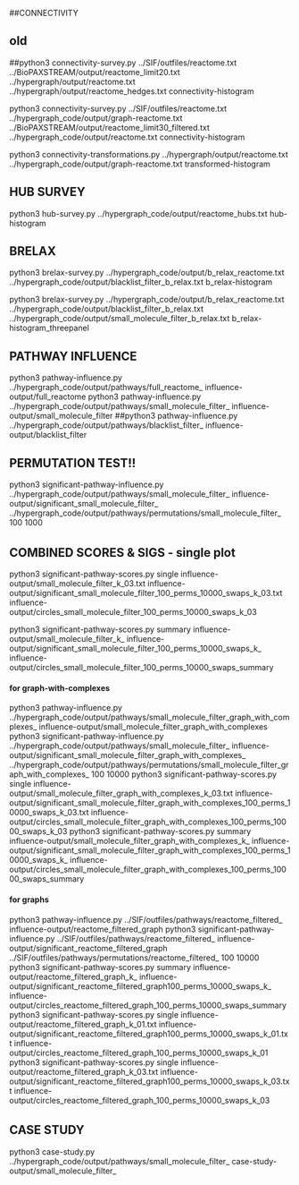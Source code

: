 ##CONNECTIVITY
## old
##python3 connectivity-survey.py ../SIF/outfiles/reactome.txt ../BioPAXSTREAM/output/reactome_limit20.txt ../hypergraph/output/reactome.txt ../hypergraph/output/reactome_hedges.txt connectivity-histogram

python3 connectivity-survey.py ../SIF/outfiles/reactome.txt ../hypergraph_code/output/graph-reactome.txt ../BioPAXSTREAM/output/reactome_limit30_filtered.txt ../hypergraph_code/output/reactome.txt connectivity-histogram

python3 connectivity-transformations.py ../hypergraph/output/reactome.txt ../hypergraph_code/output/graph-reactome.txt transformed-histogram

## HUB SURVEY
python3 hub-survey.py ../hypergraph_code/output/reactome_hubs.txt hub-histogram


## BRELAX
python3 brelax-survey.py ../hypergraph_code/output/b_relax_reactome.txt  ../hypergraph_code/output/blacklist_filter_b_relax.txt b_relax-histogram

python3 brelax-survey.py ../hypergraph_code/output/b_relax_reactome.txt  ../hypergraph_code/output/blacklist_filter_b_relax.txt ../hypergraph_code/output/small_molecule_filter_b_relax.txt b_relax-histogram_threepanel

## PATHWAY INFLUENCE
python3 pathway-influence.py ../hypergraph_code/output/pathways/full_reactome_ influence-output/full_reactome
python3 pathway-influence.py ../hypergraph_code/output/pathways/small_molecule_filter_ influence-output/small_molecule_filter
##python3 pathway-influence.py ../hypergraph_code/output/pathways/blacklist_filter_ influence-output/blacklist_filter

## PERMUTATION TEST!!
python3 significant-pathway-influence.py ../hypergraph_code/output/pathways/small_molecule_filter_ influence-output/significant_small_molecule_filter_ ../hypergraph_code/output/pathways/permutations/small_molecule_filter_ 100 1000

######
## COMBINED SCORES & SIGS - single plot
python3 significant-pathway-scores.py single influence-output/small_molecule_filter_k_03.txt influence-output/significant_small_molecule_filter_100_perms_10000_swaps_k_03.txt influence-output/circles_small_molecule_filter_100_perms_10000_swaps_k_03

python3 significant-pathway-scores.py summary influence-output/small_molecule_filter_k_ influence-output/significant_small_molecule_filter_100_perms_10000_swaps_k_ influence-output/circles_small_molecule_filter_100_perms_10000_swaps_summary

#### for graph-with-complexes
python3 pathway-influence.py ../hypergraph_code/output/pathways/small_molecule_filter_graph_with_complexes_ influence-output/small_molecule_filter_graph_with_complexes
python3 significant-pathway-influence.py ../hypergraph_code/output/pathways/small_molecule_filter_ influence-output/significant_small_molecule_filter_graph_with_complexes_ ../hypergraph_code/output/pathways/permutations/small_molecule_filter_graph_with_complexes_ 100 10000
python3 significant-pathway-scores.py single influence-output/small_molecule_filter_graph_with_complexes_k_03.txt influence-output/significant_small_molecule_filter_graph_with_complexes_100_perms_10000_swaps_k_03.txt influence-output/circles_small_molecule_filter_graph_with_complexes_100_perms_10000_swaps_k_03
python3 significant-pathway-scores.py summary influence-output/small_molecule_filter_graph_with_complexes_k_ influence-output/significant_small_molecule_filter_graph_with_complexes_100_perms_10000_swaps_k_ influence-output/circles_small_molecule_filter_graph_with_complexes_100_perms_10000_swaps_summary


#### for graphs
python3 pathway-influence.py ../SIF/outfiles/pathways/reactome_filtered_ influence-output/reactome_filtered_graph
python3 significant-pathway-influence.py ../SIF/outfiles/pathways/reactome_filtered_ influence-output/significant_reactome_filtered_graph ../SIF/outfiles/pathways/permutations/reactome_filtered_ 100 10000
python3 significant-pathway-scores.py summary influence-output/reactome_filtered_graph_k_ influence-output/significant_reactome_filtered_graph100_perms_10000_swaps_k_ influence-output/circles_reactome_filtered_graph_100_perms_10000_swaps_summary
python3 significant-pathway-scores.py single influence-output/reactome_filtered_graph_k_01.txt influence-output/significant_reactome_filtered_graph100_perms_10000_swaps_k_01.txt influence-output/circles_reactome_filtered_graph_100_perms_10000_swaps_k_01
python3 significant-pathway-scores.py single influence-output/reactome_filtered_graph_k_03.txt influence-output/significant_reactome_filtered_graph100_perms_10000_swaps_k_03.txt influence-output/circles_reactome_filtered_graph_100_perms_10000_swaps_k_03

######

## CASE STUDY
python3 case-study.py ../hypergraph_code/output/pathways/small_molecule_filter_ case-study-output/small_molecule_filter_

